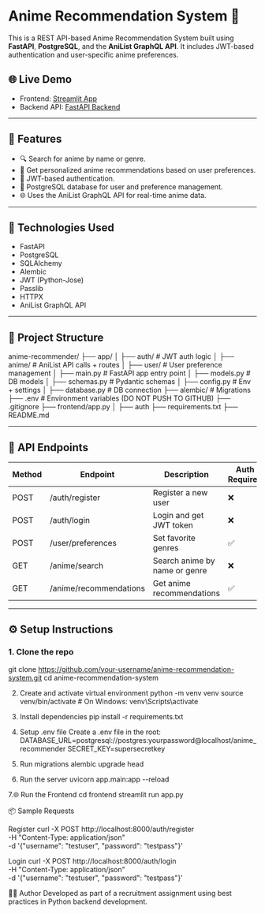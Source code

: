 # Anime Recommendation System 🎌

This is a REST API-based Anime Recommendation System built using **FastAPI**, **PostgreSQL**, and the **AniList GraphQL API**. It includes JWT-based authentication and user-specific anime preferences.

## 🌐 Live Demo

- Frontend: [Streamlit App](https://kish7867-anime-recommendation-system-frontendapp-85uxeb.streamlit.app)
- Backend API: [FastAPI Backend](https://anime-recommendation-system-1n3e.onrender.com)
---

## 🔧 Features

- 🔍 Search for anime by name or genre.
- 🧠 Get personalized anime recommendations based on user preferences.
- 🔐 JWT-based authentication.
- 💾 PostgreSQL database for user and preference management.
- 🌐 Uses the AniList GraphQL API for real-time anime data.

---

## 🚀 Technologies Used

- FastAPI
- PostgreSQL
- SQLAlchemy
- Alembic
- JWT (Python-Jose)
- Passlib
- HTTPX
- AniList GraphQL API

---

## 📁 Project Structure

anime-recommender/
├── app/
│ ├── auth/ # JWT auth logic
│ ├── anime/ # AniList API calls + routes
│ ├── user/ # User preference management
│ ├── main.py # FastAPI app entry point
│ ├── models.py # DB models
│ ├── schemas.py # Pydantic schemas
│ ├── config.py # Env + settings
│ ├── database.py # DB connection
├── alembic/ # Migrations
├── .env # Environment variables (DO NOT PUSH TO GITHUB)
├── .gitignore
├── frontend/app.py
│ ├── auth
├── requirements.txt
├── README.md



---

## 🧪 API Endpoints

| Method | Endpoint               | Description                      | Auth Required |
|--------|------------------------|----------------------------------|---------------|
| POST   | /auth/register         | Register a new user              | ❌            |
| POST   | /auth/login            | Login and get JWT token          | ❌            |
| POST   | /user/preferences      | Set favorite genres              | ✅            |
| GET    | /anime/search          | Search anime by name or genre    | ❌            |
| GET    | /anime/recommendations | Get anime recommendations        | ✅            |

---

## ⚙️ Setup Instructions

### 1. Clone the repo

git clone https://github.com/your-username/anime-recommendation-system.git
cd anime-recommendation-system

2. Create and activate virtual environment
python -m venv venv
source venv/bin/activate  # On Windows: venv\Scripts\activate

3. Install dependencies
pip install -r requirements.txt

4. Setup .env file
Create a .env file in the root:
DATABASE_URL=postgresql://postgres:yourpassword@localhost/anime_recommender
SECRET_KEY=supersecretkey

5. Run migrations
alembic upgrade head

6. Run the server
uvicorn app.main:app --reload

7.🌐 Run the Frontend
cd frontend
streamlit run app.py

📦 Sample Requests

Register
curl -X POST http://localhost:8000/auth/register \
-H "Content-Type: application/json" \
-d '{"username": "testuser", "password": "testpass"}'

Login
curl -X POST http://localhost:8000/auth/login \
-H "Content-Type: application/json" \
-d '{"username": "testuser", "password": "testpass"}'

🧑‍💻 Author
Developed as part of a recruitment assignment using best practices in Python backend development.